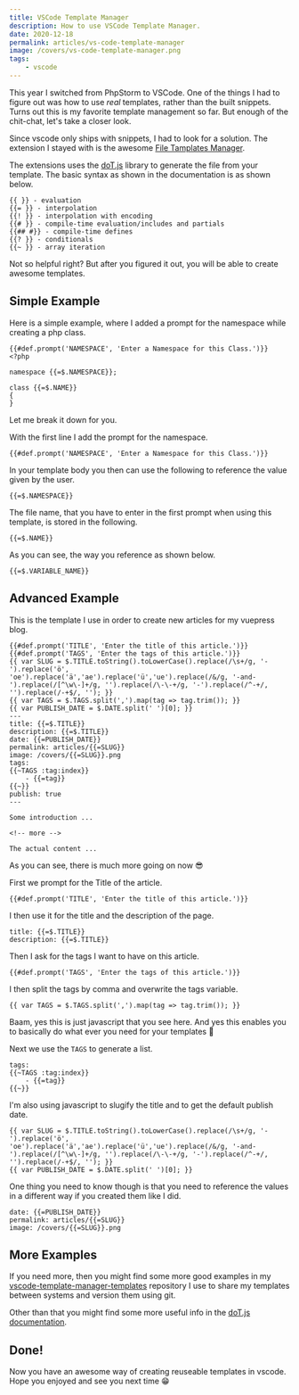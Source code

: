 ```yaml
---
title: VSCode Template Manager
description: How to use VSCode Template Manager.
date: 2020-12-18
permalink: articles/vs-code-template-manager
image: /covers/vs-code-template-manager.png
tags: 
    - vscode
---
```


This year I switched from PhpStorm to VSCode. One of the things I had to figure out was how to use _real_ templates, rather than the built snippets. Turns out this is my favorite template management so far. But enough of the chit-chat, let's take a closer look.

<!-- more -->

Since vscode only ships with snippets, I had to look for a solution. The extension I stayed with is the awesome [File Tamplates Manager](https://marketplace.visualstudio.com/items?itemName=3axap4eHko.file-templates-manager).

The extensions uses the [doT.js](http://olado.github.io/doT/index.html) library to generate the file from your template. The basic syntax as shown in the documentation is as shown below.

```
{{ }} - evaluation
{{= }} - interpolation
{{! }} - interpolation with encoding
{{# }} - compile-time evaluation/includes and partials
{{## #}} - compile-time defines
{{? }} - conditionals
{{~ }} - array iteration
```

Not so helpful right? But after you figured it out, you will be able to create awesome templates.

## Simple Example

Here is a simple example, where I added a prompt for the namespace while creating a php class.

```
{{#def.prompt('NAMESPACE', 'Enter a Namespace for this Class.')}}
<?php

namespace {{=$.NAMESPACE}};

class {{=$.NAME}}
{
}
```

Let me break it down for you.

With the first line I add the prompt for the namespace.

```
{{#def.prompt('NAMESPACE', 'Enter a Namespace for this Class.')}}
```

In your template body you then can use the following to reference the value given by the user.

```
{{=$.NAMESPACE}}
```

The file name, that you have to enter in the first prompt when using this template, is stored in the following.

```
{{=$.NAME}}
```

As you can see, the way you reference as shown below.

```
{{=$.VARIABLE_NAME}}
```

## Advanced Example

This is the template I use in order to create new articles for my vuepress blog.

```
{{#def.prompt('TITLE', 'Enter the title of this article.')}}
{{#def.prompt('TAGS', 'Enter the tags of this article.')}}
{{ var SLUG = $.TITLE.toString().toLowerCase().replace(/\s+/g, '-').replace('ö', 'oe').replace('ä','ae').replace('ü','ue').replace(/&/g, '-and-').replace(/[^\w\-]+/g, '').replace(/\-\-+/g, '-').replace(/^-+/, '').replace(/-+$/, ''); }}
{{ var TAGS = $.TAGS.split(',').map(tag => tag.trim()); }}
{{ var PUBLISH_DATE = $.DATE.split(' ')[0]; }}
---
title: {{=$.TITLE}}
description: {{=$.TITLE}}
date: {{=PUBLISH_DATE}}
permalink: articles/{{=SLUG}}
image: /covers/{{=SLUG}}.png
tags: 
{{~TAGS :tag:index}}
    - {{=tag}}
{{~}}
publish: true
---

Some introduction ...

<!-- more -->

The actual content ...
```

As you can see, there is much more going on now 😎

First we prompt for the Title of the article.

```
{{#def.prompt('TITLE', 'Enter the title of this article.')}}
```

I then use it for the title and the description of the page.

```
title: {{=$.TITLE}}
description: {{=$.TITLE}}
```

Then I ask for the tags I want to have on this article.

```
{{#def.prompt('TAGS', 'Enter the tags of this article.')}}
```

I then split the tags by comma and overwrite the tags variable.

```
{{ var TAGS = $.TAGS.split(',').map(tag => tag.trim()); }}
```

Baam, yes this is just javascript that you see here. And yes this enables you to basically do what ever you need for your templates 🤩

Next we use the `TAGS` to generate a list.

```
tags: 
{{~TAGS :tag:index}}
    - {{=tag}}
{{~}}
```

I'm also using javascript to slugify the title and to get the default publish date.

```
{{ var SLUG = $.TITLE.toString().toLowerCase().replace(/\s+/g, '-').replace('ö', 'oe').replace('ä','ae').replace('ü','ue').replace(/&/g, '-and-').replace(/[^\w\-]+/g, '').replace(/\-\-+/g, '-').replace(/^-+/, '').replace(/-+$/, ''); }}
{{ var PUBLISH_DATE = $.DATE.split(' ')[0]; }}
```

One thing you need to know though is that you need to reference the values in a different way if you created them like I did.

```
date: {{=PUBLISH_DATE}}
permalink: articles/{{=SLUG}}
image: /covers/{{=SLUG}}.png
```

## More Examples

If you need more, then you might find some more good examples in my [vscode-template-manager-templates](https://github.com/tjventurini/vscode-template-manager-templates) repository I use to share my templates between systems and version them using git.

Other than that you might find some more useful info in the [doT.js documentation](http://olado.github.io/doT/index.html).

## Done!

Now you have an awesome way of creating reuseable templates in vscode. Hope you enjoyed and see you next time 😁